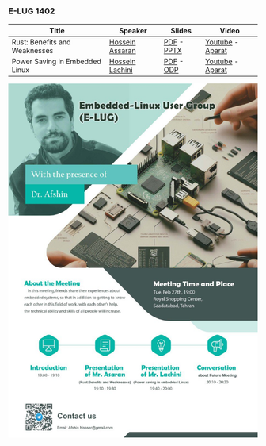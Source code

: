 ### E-LUG 1402

| Title  | Speaker | Slides | Video |
| ------------- | ------------- | ------------- | ------------- |
| Rust: Benefits and Weaknesses | [Hossein Assaran](https://github.com/HosseinAssaran) | [PDF](events/1402/12/Rust.pdf) - [PPTX](events/1402/12/Rust.pptx) | [Youtube](https://www.youtube.com/@E-LUG_IRAN) - [Aparat](https://www.aparat.com/v/T7gi9) |
| Power Saving in Embedded Linux | [Hossein Lachini](https://github.com/HosseinLachini) | [PDF](events/1402/12/PowerSaving14021208.pdf) - [ODP](events/1402/12/PowerSaving14021208.odp) | [Youtube](https://www.youtube.com/@E-LUG_IRAN) - [Aparat](https://www.aparat.com/v/T7gi9) |

![Poster 1402-12](events/1402/12/poster_en.jpeg)
